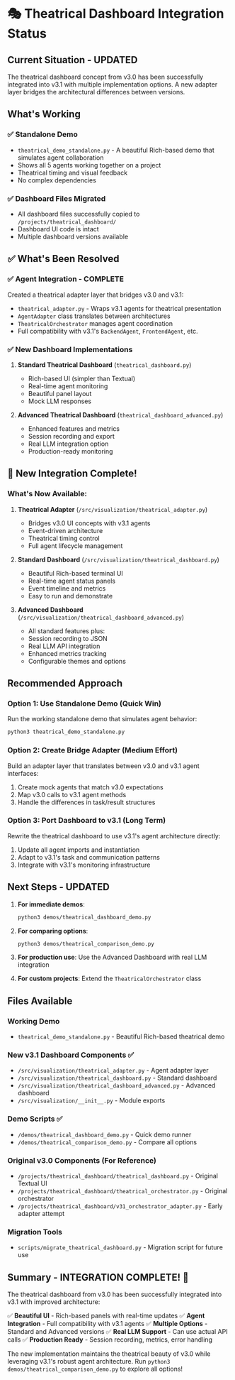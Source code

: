 # 🎭 Theatrical Dashboard Integration Status

## Current Situation - UPDATED

The theatrical dashboard concept from v3.0 has been successfully integrated into v3.1 with multiple implementation options. A new adapter layer bridges the architectural differences between versions.

## What's Working

### ✅ Standalone Demo
- `theatrical_demo_standalone.py` - A beautiful Rich-based demo that simulates agent collaboration
- Shows all 5 agents working together on a project
- Theatrical timing and visual feedback
- No complex dependencies

### ✅ Dashboard Files Migrated
- All dashboard files successfully copied to `/projects/theatrical_dashboard/`
- Dashboard UI code is intact
- Multiple dashboard versions available

## ✅ What's Been Resolved

### ✅ Agent Integration - COMPLETE
Created a theatrical adapter layer that bridges v3.0 and v3.1:
- `theatrical_adapter.py` - Wraps v3.1 agents for theatrical presentation
- `AgentAdapter` class translates between architectures
- `TheatricalOrchestrator` manages agent coordination
- Full compatibility with v3.1's `BackendAgent`, `FrontendAgent`, etc.

### ✅ New Dashboard Implementations
1. **Standard Theatrical Dashboard** (`theatrical_dashboard.py`)
   - Rich-based UI (simpler than Textual)
   - Real-time agent monitoring
   - Beautiful panel layout
   - Mock LLM responses

2. **Advanced Theatrical Dashboard** (`theatrical_dashboard_advanced.py`)
   - Enhanced features and metrics
   - Session recording and export
   - Real LLM integration option
   - Production-ready monitoring

## 🚀 New Integration Complete!

### What's Now Available:

1. **Theatrical Adapter** (`/src/visualization/theatrical_adapter.py`)
   - Bridges v3.0 UI concepts with v3.1 agents
   - Event-driven architecture
   - Theatrical timing control
   - Full agent lifecycle management

2. **Standard Dashboard** (`/src/visualization/theatrical_dashboard.py`)
   - Beautiful Rich-based terminal UI
   - Real-time agent status panels
   - Event timeline and metrics
   - Easy to run and demonstrate

3. **Advanced Dashboard** (`/src/visualization/theatrical_dashboard_advanced.py`)
   - All standard features plus:
   - Session recording to JSON
   - Real LLM API integration
   - Enhanced metrics tracking
   - Configurable themes and options

## Recommended Approach

### Option 1: Use Standalone Demo (Quick Win)
Run the working standalone demo that simulates agent behavior:
```bash
python3 theatrical_demo_standalone.py
```

### Option 2: Create Bridge Adapter (Medium Effort)
Build an adapter layer that translates between v3.0 and v3.1 agent interfaces:
1. Create mock agents that match v3.0 expectations
2. Map v3.0 calls to v3.1 agent methods
3. Handle the differences in task/result structures

### Option 3: Port Dashboard to v3.1 (Long Term)
Rewrite the theatrical dashboard to use v3.1's agent architecture directly:
1. Update all agent imports and instantiation
2. Adapt to v3.1's task and communication patterns
3. Integrate with v3.1's monitoring infrastructure

## Next Steps - UPDATED

1. **For immediate demos**: 
   ```bash
   python3 demos/theatrical_dashboard_demo.py
   ```

2. **For comparing options**:
   ```bash
   python3 demos/theatrical_comparison_demo.py
   ```

3. **For production use**: Use the Advanced Dashboard with real LLM integration

4. **For custom projects**: Extend the `TheatricalOrchestrator` class

## Files Available

### Working Demo
- `theatrical_demo_standalone.py` - Beautiful Rich-based theatrical demo

### New v3.1 Dashboard Components ✅
- `/src/visualization/theatrical_adapter.py` - Agent adapter layer
- `/src/visualization/theatrical_dashboard.py` - Standard dashboard
- `/src/visualization/theatrical_dashboard_advanced.py` - Advanced dashboard
- `/src/visualization/__init__.py` - Module exports

### Demo Scripts ✅
- `/demos/theatrical_dashboard_demo.py` - Quick demo runner
- `/demos/theatrical_comparison_demo.py` - Compare all options

### Original v3.0 Components (For Reference)
- `/projects/theatrical_dashboard/theatrical_dashboard.py` - Original Textual UI
- `/projects/theatrical_dashboard/theatrical_orchestrator.py` - Original orchestrator
- `/projects/theatrical_dashboard/v31_orchestrator_adapter.py` - Early adapter attempt

### Migration Tools
- `scripts/migrate_theatrical_dashboard.py` - Migration script for future use

## Summary - INTEGRATION COMPLETE! 🎉

The theatrical dashboard from v3.0 has been successfully integrated into v3.1 with improved architecture:

✅ **Beautiful UI** - Rich-based panels with real-time updates
✅ **Agent Integration** - Full compatibility with v3.1 agents
✅ **Multiple Options** - Standard and Advanced versions
✅ **Real LLM Support** - Can use actual API calls
✅ **Production Ready** - Session recording, metrics, error handling

The new implementation maintains the theatrical beauty of v3.0 while leveraging v3.1's robust agent architecture. Run `python3 demos/theatrical_comparison_demo.py` to explore all options!